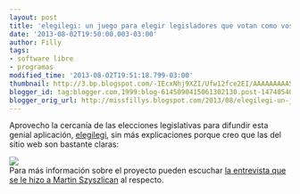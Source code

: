 ```yaml
---
layout: post
title: 'elegilegi: un juego para elegir legisladores que votan como vos'
date: '2013-08-02T19:50:00.003-03:00'
author: Filly
tags:
- software libre
- programas
modified_time: '2013-08-02T19:51:18.799-03:00'
thumbnail: http://3.bp.blogspot.com/-IEcxNhj9XZI/Ufw12fce2EI/AAAAAAAAA5Q/vkD3ATy-xWo/s72-c/elegilegi.png
blogger_id: tag:blogger.com,1999:blog-6145090415061302130.post-1474054016576161774
blogger_orig_url: http://missfillys.blogspot.com/2013/08/elegilegi-un-juego-para-elegir.html
---
```

Aprovecho la cercanía de las elecciones legislativas para difundir esta genial aplicación, [elegilegi][0], sin más
explicaciones porque creo que las del sitio web son bastante claras:  

[![](http://3.bp.blogspot.com/-IEcxNhj9XZI/Ufw12fce2EI/AAAAAAAAA5Q/vkD3ATy-xWo/s400/elegilegi.png)][0]  
Para más información sobre el proyecto pueden escuchar [la entrevista que se le hizo a Martin Szyszlican][1] al
respecto. 

[0]: http://elegilegi.org/
[1]: http://www.goear.com/listen/80212b4/martin-szyszlican-voces-opinion